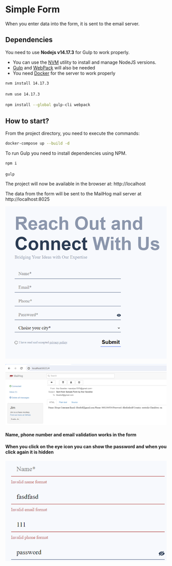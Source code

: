 # Simple Form
When you enter data into the form, it is sent to the email server.

## Dependencies
You need to use **Nodejs v14.17.3** for Gulp to work properly.
- You can use the [NVM](https://github.com/nvm-sh/nvm?tab=readme-ov-file#installing-and-updating) utility to install and manage NodeJS versions.
- [Gulp](https://gulpjs.com/) and [WebPack](https://webpack.js.org/) will also be needed
- You need [Docker](https://docs.docker.com/desktop/install/windows-install/) for the server to work properly
```sh
nvm install 14.17.3

nvm use 14.17.3

npm install --global gulp-cli webpack
```
## How to start?
From the project directory, you need to execute the commands:
```sh
docker-compose up --build -d
```
To run Gulp you need to install dependencies using NPM.
```sh
npm i

gulp
```
The project will now be available in the browser at:
http://localhost

The data from the form will be sent to the MailHog mail server at http://localhost:8025

![ScreenShot](/screenshot.png)

![ScreenShot](/screenshot2.png)

#### Name, phone number and email validation works in the form
#### When you click on the eye icon you can show the password and when you click again it is hidden

![ScreenShot](/screenshot3.png)
